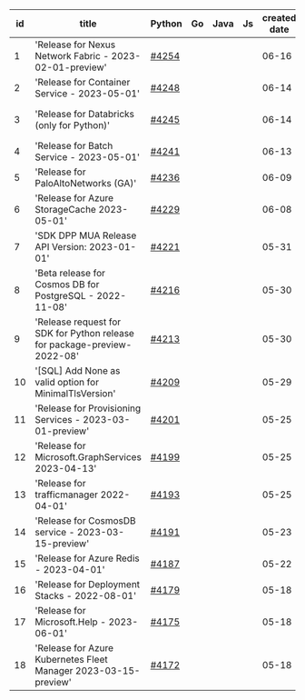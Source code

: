 | id | title | Python | Go | Java | Js | created date | target date | status |
| ------ | ------ | ------ | ------ | ------ | ------ | ------ | ------ | :-----: |
| 1 | 'Release for Nexus Network Fabric - 2023-02-01-preview'  | [#4254](https://github.com/Azure/sdk-release-request/issues/4254)  |  |  |  | 06-16 | 07-28 |  |
| 2 | 'Release for Container Service - 2023-05-01'  | [#4248](https://github.com/Azure/sdk-release-request/issues/4248)  |  |  |  | 06-14 | 06-26 |  |
| 3 | 'Release for Databricks (only for Python)'  | [#4245](https://github.com/Azure/sdk-release-request/issues/4245)  |  |  |  | 06-14 | 07-28 | Hold on by Python/ |
| 4 | 'Release for Batch Service - 2023-05-01'  | [#4241](https://github.com/Azure/sdk-release-request/issues/4241)  |  |  |  | 06-13 | 07-28 |  |
| 5 | 'Release for PaloAltoNetworks (GA)'  | [#4236](https://github.com/Azure/sdk-release-request/issues/4236)  |  |  |  | 06-09 | 07-14 |  |
| 6 | 'Release for Azure StorageCache 2023-05-01'  | [#4229](https://github.com/Azure/sdk-release-request/issues/4229)  |  |  |  | 06-08 | 06-23 |  |
| 7 | 'SDK DPP MUA Release API Version: 2023-01-01'  | [#4221](https://github.com/Azure/sdk-release-request/issues/4221)  |  |  |  | 05-31 | 06-23 |  |
| 8 | 'Beta release for Cosmos DB for PostgreSQL - 2022-11-08'  | [#4216](https://github.com/Azure/sdk-release-request/issues/4216)  |  |  |  | 05-30 | 06-23 |  |
| 9 | 'Release request for SDK for Python release for package-preview-2022-08'  | [#4213](https://github.com/Azure/sdk-release-request/issues/4213)  |  |  |  | 05-30 | 06-23 |  |
| 10 | '[SQL] Add None as valid option for MinimalTlsVersion'  | [#4209](https://github.com/Azure/sdk-release-request/issues/4209)  |  |  |  | 05-29 | 06-23 |  |
| 11 | 'Release for Provisioning Services - 2023-03-01-preview'  | [#4201](https://github.com/Azure/sdk-release-request/issues/4201)  |  |  |  | 05-25 | 06-23 |  |
| 12 | 'Release for Microsoft.GraphServices 2023-04-13'  | [#4199](https://github.com/Azure/sdk-release-request/issues/4199)  |  |  |  | 05-25 | 06-23 |  |
| 13 | 'Release for trafficmanager 2022-04-01'  | [#4193](https://github.com/Azure/sdk-release-request/issues/4193)  |  |  |  | 05-25 | 06-23 |  |
| 14 | 'Release for CosmosDB service - 2023-03-15-preview'  | [#4191](https://github.com/Azure/sdk-release-request/issues/4191)  |  |  |  | 05-23 | 06-23 |  |
| 15 | 'Release for Azure Redis - 2023-04-01'  | [#4187](https://github.com/Azure/sdk-release-request/issues/4187)  |  |  |  | 05-22 | 06-23 |  |
| 16 | 'Release for Deployment Stacks - 2022-08-01'  | [#4179](https://github.com/Azure/sdk-release-request/issues/4179)  |  |  |  | 05-18 | 06-23 |  |
| 17 | 'Release for Microsoft.Help - 2023-06-01'  | [#4175](https://github.com/Azure/sdk-release-request/issues/4175)  |  |  |  | 05-18 | 06-23 |  |
| 18 | 'Release for Azure Kubernetes Fleet Manager 2023-03-15-preview'  | [#4172](https://github.com/Azure/sdk-release-request/issues/4172)  |  |  |  | 05-18 | 06-23 |  |

